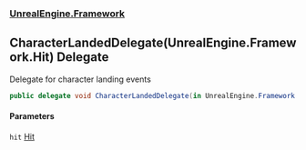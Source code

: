 ### [UnrealEngine.Framework](./UnrealEngine-Framework.md 'UnrealEngine.Framework')
## CharacterLandedDelegate(UnrealEngine.Framework.Hit) Delegate
Delegate for character landing events  
```csharp
public delegate void CharacterLandedDelegate(in UnrealEngine.Framework.Hit hit);
```
#### Parameters
<a name='UnrealEngine-Framework-CharacterLandedDelegate(UnrealEngine-Framework-Hit)-hit'></a>
`hit` [Hit](./Hit.md 'UnrealEngine.Framework.Hit')  
  
